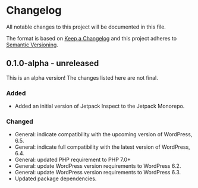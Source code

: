 # Changelog

All notable changes to this project will be documented in this file.

The format is based on [Keep a Changelog](https://keepachangelog.com/en/1.0.0/)
and this project adheres to [Semantic Versioning](https://semver.org/spec/v2.0.0.html).

## 0.1.0-alpha - unreleased

This is an alpha version! The changes listed here are not final.

### Added
- Added an initial version of Jetpack Inspect to the Jetpack Monorepo.

### Changed
- General: indicate compatibility with the upcoming version of WordPress, 6.5.
- General: indicate full compatibility with the latest version of WordPress, 6.4.
- General: updated PHP requirement to PHP 7.0+
- General: update WordPress version requirements to WordPress 6.2.
- General: update WordPress version requirements to WordPress 6.3.
- Updated package dependencies.
